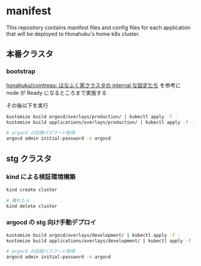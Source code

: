 # manifest
This repository contains manifest files and config files for each application that will be deployed to Honahuku's home k8s cluster.

## 本番クラスタ
### bootstrap
[honahuku/cointreau: ほなふく家クラスタの internal な設定たち](https://github.com/honahuku/cointreau) を参考に node が Ready になるところまで実施する

その後以下を実行
```bash
kustomize build argocd/overlays/production/ | kubectl apply -f -
kustomize build applications/overlays/production/ | kubectl apply -f -

# argocd の初期パスワード取得
argocd admin initial-password -n argocd
```

## stg クラスタ

### kind による検証環境構築
```bash
kind create cluster

# 壊れたら
kind delete cluster
```

### argocd の stg 向け手動デプロイ
```bash
kustomize build argocd/overlays/development/ | kubectl apply -f -
kustomize build applications/overlays/development/ | kubectl apply -f -

# argocd の初期パスワード取得
argocd admin initial-password -n argocd
```
